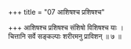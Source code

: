 +++
title = "07 आशिषश्च प्रशिषश्च"

+++
आशिषश्च प्रशिषश्च संशिषो विशिषश्च याः ।  
चित्तानि सर्वे सङ्कल्पाः शरीरमनु प्राविशन् ॥ ७ ॥